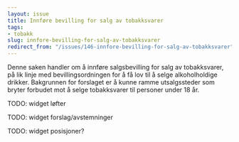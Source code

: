 ```yaml
---
layout: issue
title: Innføre bevilling for salg av tobakksvarer
tags:
- tobakk
slug: innfore-bevilling-for-salg-av-tobakksvarer
redirect_from: "/issues/146-innfore-bevilling-for-salg-av-tobakksvarer"
---
```


Denne saken handler om å innføre salgsbevilling for salg av tobakksvarer, på lik linje med bevillingsordningen for å få lov til å selge alkoholholdige drikker. Bakgrunnen for forslaget er å kunne ramme utsalgssteder som bryter forbudet mot å selge tobakksvarer til personer under 18 år.

TODO: widget løfter

TODO: widget forslag/avstemninger

TODO: widget posisjoner?

